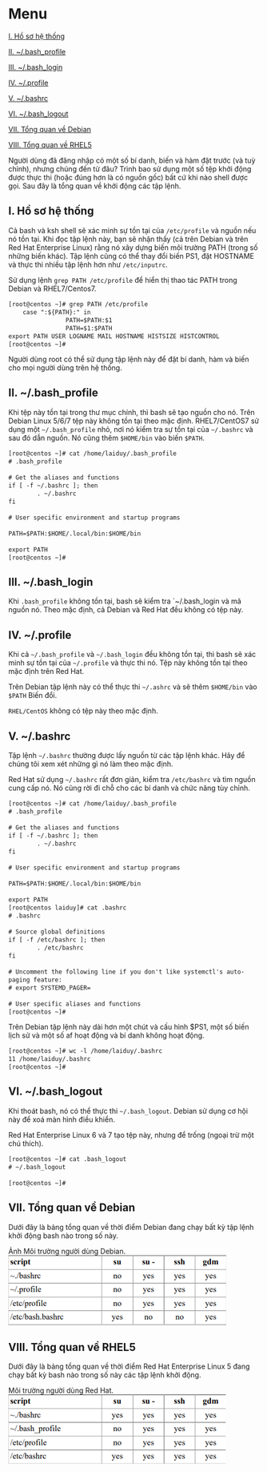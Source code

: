 # Menu
[I. Hồ sơ hệ thống](#ho_so_he_thong)

[II. ~/.bash_profile](#bash_profile)

[III. ~/.bash_login](#bash_login)

[IV. ~/.profile](#profile)

[V. ~/.bashrc](#bashrc)

[VI. ~/.bash_logout](#bash_logout)

[VII. Tổng quan về Debian](#tong_quan_ve_debian)

[VIII. Tổng quan về RHEL5](#tong_quan_ve_rhel5)







Người dùng đã đăng nhập có một số bí danh, biến và hàm đặt trước (và tuỳ chỉnh), nhưng chúng đến từ đâu? Trình bao sử dụng một số tệp khởi động được thực thi (hoặc đúng hơn là có nguồn gốc) bất cứ khi nào shell được gọi. Sau đây là tổng quan về khởi động các tập lệnh.


<a name="ho_so_he_thong"></a>

## I. Hồ sơ hệ thống
Cả bash và ksh shell sẽ xác minh sự tồn tại của `/etc/profile` và nguồn nếu nó tồn tại. Khi đọc tập lệnh này, bạn sẽ nhận thấy (cả trên Debian và trên Red Hat Enterprise Linux) rằng nó xây dựng biến môi trường PATH (trong số những biến khác). Tập lệnh cũng có thể thay đổi biến PS1, đặt HOSTNAME và thực thi nhiều tập lệnh hơn như `/etc/inputrc`. 

Sử dụng lệnh `grep PATH /etc/profile` để hiển thị thao tác PATH trong Debian và RHEL7/Centos7.
```
[root@centos ~]# grep PATH /etc/profile
    case ":${PATH}:" in
                PATH=$PATH:$1
                PATH=$1:$PATH
export PATH USER LOGNAME MAIL HOSTNAME HISTSIZE HISTCONTROL
[root@centos ~]#
```

Người dùng root có thể sử dụng tập lệnh này để đặt bí danh, hàm và biến cho mọi người dùng trên hệ thống.

<a name="bash_profile"></a>

## II. ~/.bash_profile
Khi tệp này tồn tại trong thư mục chính, thì bash sẽ tạo nguồn cho nó. Trên Debian Linux 5/6/7 tệp này không tồn tại theo mặc định. RHEL7/CentOS7 sử dụng một `~/.bash_profile` nhỏ, nơi nó kiểm tra sự tồn tại của `~/.bashrc` và sau đó dẫn nguồn. Nó cũng thêm `$HOME/bin` vào biến `$PATH`.
```
[root@centos ~]# cat /home/laiduy/.bash_profile
# .bash_profile

# Get the aliases and functions
if [ -f ~/.bashrc ]; then
        . ~/.bashrc
fi

# User specific environment and startup programs

PATH=$PATH:$HOME/.local/bin:$HOME/bin

export PATH
[root@centos ~]#

```

<a name="bash_login"></a>

## III. ~/.bash_login
Khi `.bash_profile` không tồn tại, bash sẽ kiểm tra `~/.bash_login và mã nguồn nó. Theo mặc định, cả Debian và Red Hat đều không có tệp này.

<a name="profile"></a>

## IV. ~/.profile
Khi cả `~/.bash_profile` và `~/.bash_login` đều không tồn tại, thì bash sẽ xác minh sự tồn tại của `~/.profile` và thực thi nó. Tệp này không tồn tại theo mặc định trên Red Hat. 

Trên Debian tập lệnh này có thể thực thi `~/.ashrc` và sẽ thêm `$HOME/bin` vào `$PATH` Biến đổi.

`RHEL/CentOS` không có tệp này theo mặc định.

<a name="bashrc"></a>

## V. ~/.bashrc
Tập lệnh `~/.bashrc` thường được lấy nguồn từ các tập lệnh khác. Hãy để chúng tôi xem xét những gì nó làm theo mặc định.

Red Hat sử dụng `~/.bashrc` rất đơn giản, kiểm tra `/etc/bashrc` và tìm nguồn cung cấp nó. Nó cũng rời đi chỗ cho các bí danh và chức năng tùy chỉnh.
```
[root@centos ~]# cat /home/laiduy/.bash_profile
# .bash_profile

# Get the aliases and functions
if [ -f ~/.bashrc ]; then
        . ~/.bashrc
fi

# User specific environment and startup programs

PATH=$PATH:$HOME/.local/bin:$HOME/bin

export PATH
[root@centos laiduy]# cat .bashrc
# .bashrc

# Source global definitions
if [ -f /etc/bashrc ]; then
        . /etc/bashrc
fi

# Uncomment the following line if you don't like systemctl's auto-paging feature:
# export SYSTEMD_PAGER=

# User specific aliases and functions
[root@centos ~]#
```
Trên Debian tập lệnh này dài hơn một chút và cấu hình $PS1, một số biến lịch sử và một số af hoạt động và bí danh không hoạt động.
```
[root@centos ~]# wc -l /home/laiduy/.bashrc
11 /home/laiduy/.bashrc
[root@centos ~]#
```

<a name="bash_logout"></a>

## VI. ~/.bash_logout
Khi thoát bash, nó có thể thực thi `~/.bash_logout`. Debian sử dụng cơ hội này để xoá màn hình điều khiển.

Red Hat Enterprise Linux 6 và 7 tạo tệp này, nhưng để trống (ngoại trừ một chú thích).
```
[root@centos ~]# cat .bash_logout
# ~/.bash_logout

[root@centos ~]#
```

<a name="tong_quan_ve_debian"></a>

## VII. Tổng quan về Debian
Dưới đây là bảng tổng quan về thời điểm Debian đang chạy bất kỳ tập lệnh khởi động bash nào trong số này.

Ảnh Môi trường người dùng Debian.
![debian user](Pictures/debian%20user.png)

<a name="tong_quan_ve_rhel5"></a>

## VIII. Tổng quan về RHEL5
Dưới đây là bảng tổng quan về thời điểm Red Hat Enterprise Linux 5 đang chạy bất kỳ bash nào trong số này các tập lệnh khởi động.

Môi trường người dùng Red Hat.
![red hat](Pictures/red_hat.png)





















































































































